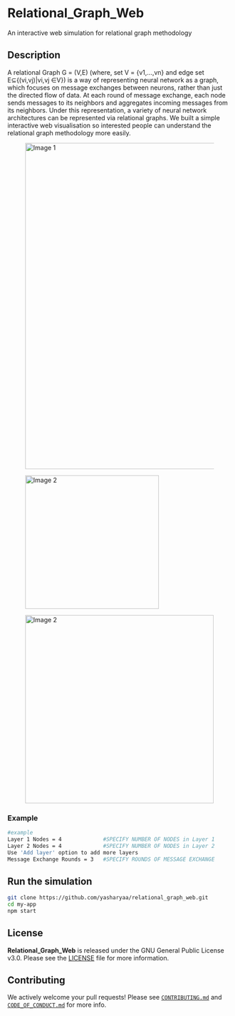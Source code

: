 # Relational_Graph_Web
An interactive web simulation for relational graph methodology

## Description
A relational Graph G = (V,E) (where, set V = {v1,...,vn} and edge set E⊆{(vi,vj)|vi,vj ∈V}) is a way of representing neural network as a graph, which focuses on message exchanges between neurons, rather than just the directed flow of data. At each round of message exchange, each node sends messages to its neighbors and aggregates incoming messages from its neighbors. Under this representation, a variety of neural network architectures can be represented via relational graphs. We built a simple interactive web visualisation so interested people can understand the relational graph methodology more easily. 

<div>
  <figure>          
    <img src="https://i.postimg.cc/Kjsbm93d/Screenshot-2025-04-01-165156.png' border='0' alt='Screenshot-2025-04-01-165156" width="733" alt="Image 1" />
  </figure>
  <figure>
    <img src="https://i.postimg.cc/7CfB9NP2/Screenshot-2025-04-01-165128.png' border='0' alt='Screenshot-2025-04-01-165128" width="300" alt="Image 2" />
  </figure>
  <figure>
    <img src="https://i.postimg.cc/jWmMFJCk/Screenshot-2025-04-01-165143.png' border='0' alt='Screenshot-2025-04-01-165143" width="423" alt="Image 2" />
  </figure>
</div>

### Example
```bash
#example
Layer 1 Nodes = 4             #SPECIFY NUMBER OF NODES in Layer 1
Layer 2 Nodes = 4             #SPECIFY NUMBER OF NODES in Layer 2
Use 'Add layer' option to add more layers
Message Exchange Rounds = 3   #SPECIFY ROUNDS OF MESSAGE EXCHANGE
```

## Run the simulation

```bash
git clone https://github.com/yasharyaa/relational_graph_web.git
cd my-app
npm start
```

## License

**Relational_Graph_Web** is released under the GNU General Public License v3.0. Please see the [LICENSE](LICENSE) file for more information.

## Contributing

We actively welcome your pull requests! Please see [`CONTRIBUTING.md`](docs/CONTRIBUTING.md) and [`CODE_OF_CONDUCT.md`](docs/CODE_OF_CONDUCT.md) for more info.
